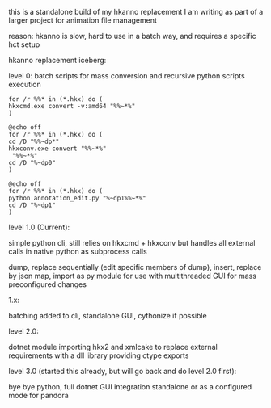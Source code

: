 this is a standalone build of my hkanno replacement I am writing as part of a larger project for animation file management

reason: hkanno is slow, hard to use in a batch way, and requires a specific hct setup


hkanno replacement iceberg:

level 0:
batch scripts for mass conversion and recursive python scripts execution

```
for /r %%* in (*.hkx) do (
hkxcmd.exe convert -v:amd64 "%%~*%"
)
```

```
@echo off
for /r %%* in (*.hkx) do (
cd /D "%%~dp*"
hkxconv.exe convert "%%~*%"
 "%%~*%"
cd /D "%~dp0"
)
```

````
@echo off
for /r %%* in (*.hkx) do (
python annotation_edit.py "%~dp1%%~*%" 
cd /D "%~dp1"
)
````

level 1.0 (Current):

simple python cli, still relies on hkxcmd + hkxconv but handles all external calls in native python as subprocess calls

dump, replace sequentially (edit specific members of dump), insert, replace by json map, import as py module for use with multithreaded GUI for mass preconfigured changes  


1.x: 

batching added to cli, standalone GUI, cythonize if possible


level 2.0: 

dotnet module importing hkx2 and xmlcake to replace external requirements with a dll library providing ctype exports

level 3.0 (started this already, but will go back and do level 2.0 first):

bye bye python, full dotnet GUI integration standalone or as a configured mode for pandora 
